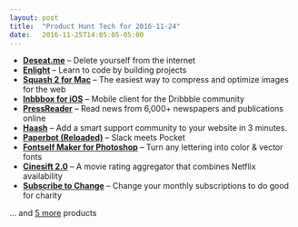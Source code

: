 ```yaml
---
layout: post
title:  "Product Hunt Tech for 2016-11-24"
date:   2016-11-25T14:05:05-05:00
---
```


* **[Deseat.me](https://www.producthunt.com/posts/deseat-me?utm_campaign=producthunt-api&utm_medium=api&utm_source=Application%3A+Daily+Digest+RSS+%28ID%3A+3202%29)** – Delete yourself from the internet
* **[Enlight](https://www.producthunt.com/posts/enlight-3?utm_campaign=producthunt-api&utm_medium=api&utm_source=Application%3A+Daily+Digest+RSS+%28ID%3A+3202%29)** – Learn to code by building projects
* **[Squash 2 for Mac](https://www.producthunt.com/posts/squash-2-for-mac?utm_campaign=producthunt-api&utm_medium=api&utm_source=Application%3A+Daily+Digest+RSS+%28ID%3A+3202%29)** – The easiest way to compress and optimize images for the web
* **[Inbbbox for iOS](https://www.producthunt.com/posts/inbbbox-for-ios?utm_campaign=producthunt-api&utm_medium=api&utm_source=Application%3A+Daily+Digest+RSS+%28ID%3A+3202%29)** – Mobile client for the Dribbble community
* **[PressReader](https://www.producthunt.com/posts/pressreader?utm_campaign=producthunt-api&utm_medium=api&utm_source=Application%3A+Daily+Digest+RSS+%28ID%3A+3202%29)** – Read news from 6,000+ newspapers and publications online
* **[Haash](https://www.producthunt.com/posts/haash?utm_campaign=producthunt-api&utm_medium=api&utm_source=Application%3A+Daily+Digest+RSS+%28ID%3A+3202%29)** – Add a smart support community to your website in 3 minutes.
* **[Paperbot (Reloaded)](https://www.producthunt.com/posts/paperbot-reloaded?utm_campaign=producthunt-api&utm_medium=api&utm_source=Application%3A+Daily+Digest+RSS+%28ID%3A+3202%29)** – Slack meets Pocket
* **[Fontself Maker for Photoshop](https://www.producthunt.com/posts/fontself-maker-for-photoshop?utm_campaign=producthunt-api&utm_medium=api&utm_source=Application%3A+Daily+Digest+RSS+%28ID%3A+3202%29)** – Turn any lettering into color & vector fonts
* **[Cinesift 2.0](https://www.producthunt.com/posts/cinesift-2-0?utm_campaign=producthunt-api&utm_medium=api&utm_source=Application%3A+Daily+Digest+RSS+%28ID%3A+3202%29)** – A movie rating aggregator that combines Netflix availability
* **[Subscribe to Change](https://www.producthunt.com/posts/subscribe-to-change?utm_campaign=producthunt-api&utm_medium=api&utm_source=Application%3A+Daily+Digest+RSS+%28ID%3A+3202%29)** – Change your monthly subscriptions to do good for charity

… and [5 more](https://www.producthunt.com/tech) products